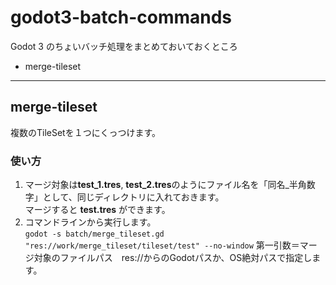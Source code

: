 # godot3-batch-commands
Godot 3 のちょいバッチ処理をまとめておいておくところ

* merge-tileset

---

## merge-tileset

複数のTileSetを１つにくっつけます。

### 使い方
1. マージ対象は**test_1.tres**, **test_2.tres**のようにファイル名を「同名_半角数字」として、同じディレクトリに入れておきます。  
マージすると **test.tres** ができます。
2. コマンドラインから実行します。  
```godot -s batch/merge_tileset.gd "res://work/merge_tileset/tileset/test" --no-window```
第一引数＝マージ対象のファイルパス　res://からのGodotパスか、OS絶対パスで指定します。
